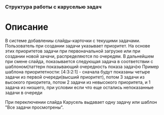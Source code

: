 ### Структура работы с каруселью задач
# Описание
В системе добавлениы слайды-карточки с текущими задачами. Пользователь при создании задачи указывает приоритет. На основе этих приоритетов задачи при первоначальной загрузке или при создании новой зачачи, распределяются по очередям.
В дальнейшем при смене слайда, показывается следующая задача в соответствии с шаблоном(паттерн показывающий очередность показа задач)ю
Пример шаблона приоритетности:
[4:3:2:1] - сначала будут показаны четыре задачи из первой очереди(высший приоритет), потом 3 задачи из высокого приоритета, потом 2 задачи из невысокого приоритета, и 1 задача из низшего, при условии если что еще остались непоказанные задачи в очереди

При переключении слайда Карусель выдавает одну задачу или шаблон "Все задачи просмотрены". 

